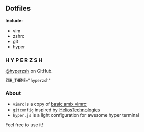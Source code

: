 ## Dotfiles

__Include:__

* vim
* zshrc
* git
* hyper

### H Y P E R Z S H
[@hyperzsh](https://github.com/tylerreckart/hyperzsh) on GitHub.

```shell
ZSH_THEME="hyperzsh"
```
### About 
* `vimrc` is a copy of [basic amix vimrc](https://github.com/amix/vimrc)
* `gitconfig` inspired by [HeliosTechnologies](https://github.com/helios-technologies)
* `hyper.js` is a light configuration for awesome hyper terminal

Feel free to use it!
